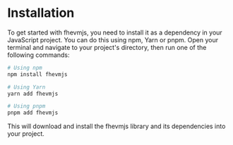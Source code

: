 # Installation

To get started with fhevmjs, you need to install it as a dependency in your JavaScript project. You can do this using npm, Yarn or pnpm. Open your terminal and navigate to your project's directory, then run one of the following commands:

```bash
# Using npm
npm install fhevmjs

# Using Yarn
yarn add fhevmjs

# Using pnpm
pnpm add fhevmjs
```

This will download and install the fhevmjs library and its dependencies into your project.
